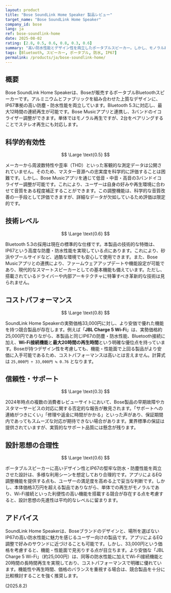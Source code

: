 ```yaml
---
layout: product
title: "Bose SoundLink Home Speaker 製品レビュー"
target_name: "Bose SoundLink Home Speaker"
company_id: bose
lang: ja
ref: bose-soundlink-home
date: 2025-08-02
rating: [2.8, 0.5, 0.6, 0.8, 0.3, 0.6]
summary: "高い防水性能とデザイン性を両立したポータブルスピーカー。しかし、モノラル再生である点や、より機能・性能で上回る競合製品の存在がコストパフォーマンスに影響を与えている。"
tags: [Bluetooth, スピーカー, ポータブル, 防水, IP67]
permalink: /products/ja/bose-soundlink-home/
---
```


## 概要

Bose SoundLink Home Speakerは、Boseが販売するポータブルBluetoothスピーカーです。アルミニウムとファブリックを組み合わせた上質なデザインに、IP67準拠の高い防塵・防水性能を両立しています。Bluetooth 5.3に対応し、最大12時間の連続再生が可能です。Bose Musicアプリと連携し、3バンドのイコライザー調整ができます。単体ではモノラル再生ですが、2台をペアリングすることでステレオ再生にも対応します。

## 科学的有効性

$$ \Large \text{0.5} $$

メーカーから周波数特性や歪率（THD）といった客観的な測定データは公開されていません。そのため、マスター音源への忠実度を科学的に評価することは困難です。しかし、Bose Musicアプリを通じて低音・中音・高音の3バンドイコライザー調整が可能です。これにより、ユーザーは自身の好みや再生環境に合わせて音質をある程度補正することができます。この調整機能は、科学的な音質改善の一手段として評価できますが、詳細なデータが欠如しているため評価は限定的です。

## 技術レベル

$$ \Large \text{0.6} $$

Bluetooth 5.3の採用は現在の標準的な仕様です。本製品の技術的な特徴は、IP67という高度な防塵・防水性能を実現している点にあります。これにより、砂浜やプールサイドなど、過酷な環境でも安心して使用できます。また、Bose Musicアプリとの連携により、ファームウェアアップデートや機能設定が可能であり、現代的なスマートスピーカーとしての基本機能も備えています。ただし、搭載されているドライバーや内部アーキテクチャに特筆すべき革新的な技術は見られません。

## コストパフォーマンス

$$ \Large \text{0.8} $$

SoundLink Home Speakerの実勢価格33,000円に対し、より安価で優れた機能を持つ競合製品が存在します。例えば「**JBL Charge 5 Wi-Fi**」は、実勢価格約25,000円でありながら、本製品と同じIP67の防塵・防水性能、Bluetooth接続に加え、**Wi-Fi接続機能**と**最大20時間の再生時間**という明確な優位点を持っています。Boseが持つデザイン性を考慮しても、機能・性能面で上回る製品がより安価に入手可能であるため、コストパフォーマンスは高いとは言えません。計算式は `25,000円 ÷ 33,000円 ≒ 0.76` となります。

## 信頼性・サポート

$$ \Large \text{0.3} $$

2024年時点の複数の消費者レビューサイトにおいて、Bose製品の早期故障やカスタマーサービスの対応に関する否定的な報告が散見されます。「サポートへの連絡がつきにくい」「修理や返金に時間がかかる」といった声があり、保証期間内であってもスムーズな対応が期待できない場合があります。業界標準の保証は提供されていますが、実質的なサポート品質には懸念が残ります。

## 設計思想の合理性

$$ \Large \text{0.6} $$

ポータブルスピーカーに高いデザイン性とIP67の堅牢な防水・防塵性能を両立させた設計は、多様な利用シーンを想定しており合理的です。アプリによるEQ調整機能を提供する点も、ユーザーの満足度を高める上で妥当な判断です。しかし、本体価格3万円を超える製品でありながら、単体での再生がモノラルであり、Wi-Fi接続といった利便性の高い機能を搭載する競合が存在する点を考慮すると、設計思想の先進性は平均的なレベルに留まります。

## アドバイス

SoundLink Home Speakerは、Boseブランドのデザインと、場所を選ばないIP67の高い防水性能に魅力を感じるユーザー向けの製品です。アプリによるEQ調整で好みのサウンドに近づけることも可能です。しかし、33,000円という価格を考慮すると、機能・性能面で見劣りする点が目立ちます。より安価な「JBL Charge 5 Wi-Fi」（約25,000円）は、同等の防水性能に加えてWi-Fi接続機能と20時間の長時間再生を実現しており、コストパフォーマンスで明確に優れています。機能性や再生時間、価格のバランスを重視する場合は、競合製品を十分に比較検討することを強く推奨します。

(2025.8.2)
